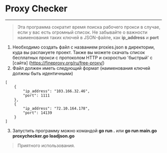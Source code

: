 # Proxy Checker
<hr>

> Эта программа сократит время поиска рабочего прокси в случае, если у вас есть огромный список. Не забывайте о важности наименования таких ключей в JSON-файле, как **ip_address** и **port**

1. Необходимо создать файл с названием proxies.json в директории, куда вы распакуете проект. Также вы можете скачать список бесплатных прокси с протоколом HTTP и скоростью 'быстрый' с [сайта] (https://fineproxy.org/ru/free-proxy/)
2. Файл должен иметь следующий формат (наименования ключей должны быть идентичными)

```
[
    {
        "ip_address": "103.166.32.46",
        "port": 1111
    },
    {
        "ip_address": "72.10.164.178",
        "port": 14139
    }
]
```
3. Запустить программу можно командой **go run .** или **go run main.go proxychecker.go loadjson.go**

> Приятного использования.